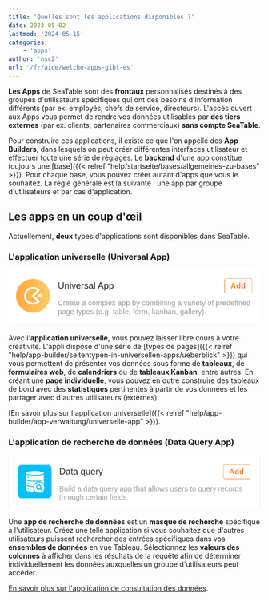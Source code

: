 ```yaml
---
title: 'Quelles sont les applications disponibles ?'
date: 2023-05-02
lastmod: '2024-05-15'
categories:
    - 'apps'
author: 'nsc2'
url: '/fr/aide/welche-apps-gibt-es'
---
```


**Les Apps** de SeaTable sont des **frontaux** personnalisés destinés à des groupes d'utilisateurs spécifiques qui ont des besoins d'information différents (par ex. employés, chefs de service, directeurs). L'accès ouvert aux Apps vous permet de rendre vos données utilisables par **des tiers externes** (par ex. clients, partenaires commerciaux) **sans compte SeaTable**.

Pour construire ces applications, il existe ce que l'on appelle des **App Builders**, dans lesquels on peut créer différentes interfaces utilisateur et effectuer toute une série de réglages. Le **backend** d'une app constitue toujours une [base]({{< relref "help/startseite/bases/allgemeines-zu-bases" >}}). Pour chaque base, vous pouvez créer autant d'apps que vous le souhaitez. La règle générale est la suivante : une app par groupe d'utilisateurs et par cas d'application.

## Les apps en un coup d'œil

Actuellement, **deux** types d'applications sont disponibles dans SeaTable.

### L'application universelle (Universal App)

![L'application universelle](images/universal-app-preview.png)

Avec l'**application universelle**, vous pouvez laisser libre cours à votre créativité. L'appli dispose d'une série de [types de pages]({{< relref "help/app-builder/seitentypen-in-universellen-apps/ueberblick" >}}) qui vous permettent de présenter vos données sous forme de **tableaux**, de **formulaires web**, de **calendriers** ou de **tableaux Kanban**, entre autres. En créant une **page individuelle**, vous pouvez en outre construire des tableaux de bord avec des **statistiques** pertinentes à partir de vos données et les partager avec d'autres utilisateurs (externes).

[En savoir plus sur l'application universelle]({{< relref "help/app-builder/app-verwaltung/universelle-app" >}}).

### L'application de recherche de données (Data Query App)

![L'application de consultation des données](images/data-query-app-preview.png)

Une **app de recherche de données** est un **masque de recherche** spécifique à l'utilisateur. Créez une telle application si vous souhaitez que d'autres utilisateurs puissent rechercher des entrées spécifiques dans vos **ensembles de données** en vue Tableau. Sélectionnez les **valeurs des colonnes** à afficher dans les résultats de la requête afin de déterminer individuellement les données auxquelles un groupe d'utilisateurs peut accéder.

[En savoir plus sur l'application de consultation des données](https://seatable.io/fr/docs/apps/datenabfrage-app/).
